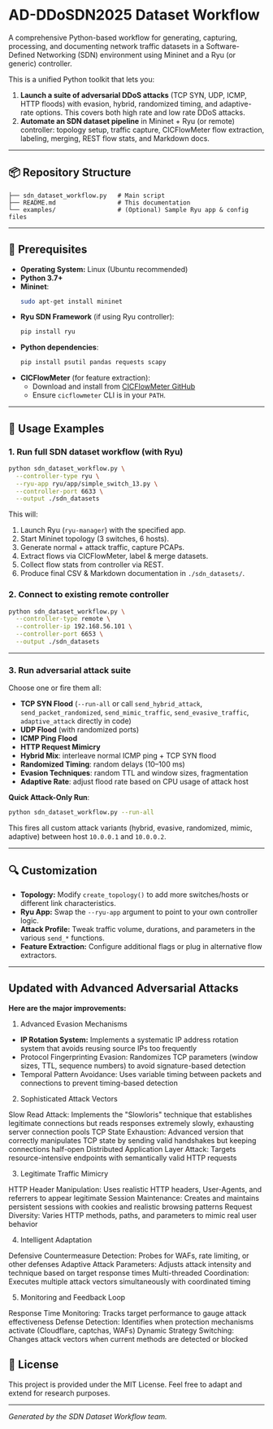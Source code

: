 # AD-DDoSDN2025 Dataset Workflow

A comprehensive Python-based workflow for generating, capturing, processing, and documenting network traffic datasets in a Software-Defined Networking (SDN) environment using Mininet and a Ryu (or generic) controller.

This is a unified Python toolkit that lets you:

1. **Launch a suite of adversarial DDoS attacks** (TCP SYN, UDP, ICMP, HTTP floods) with evasion, hybrid, randomized timing, and adaptive-rate options. This covers both high rate and low rate DDoS attacks. 
2. **Automate an SDN dataset pipeline** in Mininet + Ryu (or remote) controller: topology setup, traffic capture, CICFlowMeter flow extraction, labeling, merging, REST flow stats, and Markdown docs.

---

## 📦 Repository Structure

```
├── sdn_dataset_workflow.py   # Main script
├── README.md                 # This documentation
└── examples/                 # (Optional) Sample Ryu app & config files
```

---

## 🔧 Prerequisites

- **Operating System:** Linux (Ubuntu recommended)
- **Python 3.7+**
- **Mininet**:
  ```bash
  sudo apt-get install mininet
  ```
- **Ryu SDN Framework** (if using Ryu controller):
  ```bash
  pip install ryu
  ```
- **Python dependencies**:
  ```bash
  pip install psutil pandas requests scapy
  ```
- **CICFlowMeter** (for feature extraction):
  - Download and install from [CICFlowMeter GitHub](https://github.com/ahlashkari/CICFlowMeter)
  - Ensure `cicflowmeter` CLI is in your `PATH`.

---

## 🚀 Usage Examples

### 1. Run full SDN dataset workflow (with Ryu)

```bash
python sdn_dataset_workflow.py \
  --controller-type ryu \
  --ryu-app ryu/app/simple_switch_13.py \
  --controller-port 6633 \
  --output ./sdn_datasets
```

This will:
1. Launch Ryu (`ryu-manager`) with the specified app.  
2. Start Mininet topology (3 switches, 6 hosts).  
3. Generate normal + attack traffic, capture PCAPs.  
4. Extract flows via CICFlowMeter, label & merge datasets.  
5. Collect flow stats from controller via REST.  
6. Produce final CSV & Markdown documentation in `./sdn_datasets/`.

### 2. Connect to existing remote controller

```bash
python sdn_dataset_workflow.py \
  --controller-type remote \
  --controller-ip 192.168.56.101 \
  --controller-port 6653 \
  --output ./sdn_datasets
```

---

### 3. Run adversarial attack suite

Choose one or fire them all:

- **TCP SYN Flood** (`--run-all` or call `send_hybrid_attack`, `send_packet_randomized`, `send_mimic_traffic`, `send_evasive_traffic`, `adaptive_attack` directly in code)
- **UDP Flood** (with randomized ports)
- **ICMP Ping Flood**
- **HTTP Request Mimicry**
- **Hybrid Mix**: interleave normal ICMP ping + TCP SYN flood
- **Randomized Timing**: random delays (10–100 ms)
- **Evasion Techniques**: random TTL and window sizes, fragmentation
- **Adaptive Rate**: adjust flood rate based on CPU usage of attack host

**Quick Attack-Only Run**:
```bash
python sdn_dataset_workflow.py --run-all
```

This fires all custom attack variants (hybrid, evasive, randomized, mimic, adaptive) between host `10.0.0.1` and `10.0.0.2`.

---

## 🔍 Customization

- **Topology:** Modify `create_topology()` to add more switches/hosts or different link characteristics.
- **Ryu App:** Swap the `--ryu-app` argument to point to your own controller logic.
- **Attack Profile:** Tweak traffic volume, durations, and parameters in the various `send_*` functions.
- **Feature Extraction:** Configure additional flags or plug in alternative flow extractors.

---

## Updated with Advanced Adversarial Attacks

**Here are the major improvements:**
1. Advanced Evasion Mechanisms

- **IP Rotation System:** Implements a systematic IP address rotation system that avoids reusing source IPs too frequently
- Protocol Fingerprinting Evasion: Randomizes TCP parameters (window sizes, TTL, sequence numbers) to avoid signature-based detection
- Temporal Pattern Avoidance: Uses variable timing between packets and connections to prevent timing-based detection

2. Sophisticated Attack Vectors

Slow Read Attack: Implements the "Slowloris" technique that establishes legitimate connections but reads responses extremely slowly, exhausting server connection pools
TCP State Exhaustion: Advanced version that correctly manipulates TCP state by sending valid handshakes but keeping connections half-open
Distributed Application Layer Attack: Targets resource-intensive endpoints with semantically valid HTTP requests

3. Legitimate Traffic Mimicry

HTTP Header Manipulation: Uses realistic HTTP headers, User-Agents, and referrers to appear legitimate
Session Maintenance: Creates and maintains persistent sessions with cookies and realistic browsing patterns
Request Diversity: Varies HTTP methods, paths, and parameters to mimic real user behavior

4. Intelligent Adaptation

Defensive Countermeasure Detection: Probes for WAFs, rate limiting, or other defenses
Adaptive Attack Parameters: Adjusts attack intensity and technique based on target response times
Multi-threaded Coordination: Executes multiple attack vectors simultaneously with coordinated timing

5. Monitoring and Feedback Loop

Response Time Monitoring: Tracks target performance to gauge attack effectiveness
Defense Detection: Identifies when protection mechanisms activate (Cloudflare, captchas, WAFs)
Dynamic Strategy Switching: Changes attack vectors when current methods are detected or blocked


## 📝 License

This project is provided under the MIT License. Feel free to adapt and extend for research purposes.

---

*Generated by the SDN Dataset Workflow team.*


